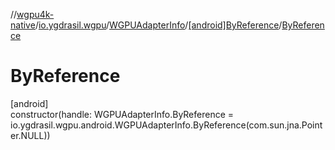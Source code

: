 //[wgpu4k-native](../../../../index.md)/[io.ygdrasil.wgpu](../../index.md)/[WGPUAdapterInfo](../index.md)/[[android]ByReference](index.md)/[ByReference](-by-reference.md)

# ByReference

[android]\
constructor(handle: WGPUAdapterInfo.ByReference = io.ygdrasil.wgpu.android.WGPUAdapterInfo.ByReference(com.sun.jna.Pointer.NULL))